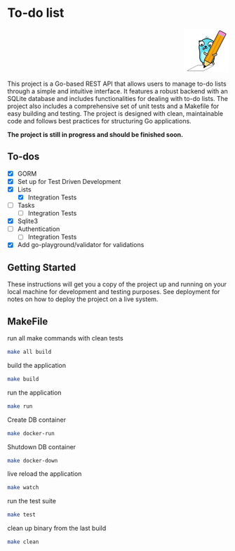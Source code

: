 # To-do list

<p align="right">
  <img src="./gopher.png" alt="Gopher">
</p>

This project is a Go-based REST API that allows users to manage to-do lists through a simple and intuitive interface. It features a robust backend with an SQLite database and includes functionalities for dealing with to-do lists. The project also includes a comprehensive set of unit tests and a Makefile for easy building and testing. The project is designed with clean, maintainable code and follows best practices for structuring Go applications.

**The project is still in progress and should be finished soon.**

## To-dos

- [x] GORM
- [x] Set up for Test Driven Development
- [x] Lists
  - [x] Integration Tests
- [ ] Tasks
  - [ ] Integration Tests
- [x] Sqlite3
- [ ] Authentication
  - [ ] Integration Tests
- [x] Add go-playground/validator for validations

## Getting Started

These instructions will get you a copy of the project up and running on your local machine for development and testing purposes. See deployment for notes on how to deploy the project on a live system.

## MakeFile

run all make commands with clean tests

```bash
make all build
```

build the application

```bash
make build
```

run the application

```bash
make run
```

Create DB container

```bash
make docker-run
```

Shutdown DB container

```bash
make docker-down
```

live reload the application

```bash
make watch
```

run the test suite

```bash
make test
```

clean up binary from the last build

```bash
make clean
```
